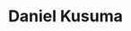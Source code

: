 ---
layout: page
title: Daniel Kusuma
email: daniel.kusuma@rwth-aachen.de
description: Currently I'm pursuing a master degree in computer engineering and supporting in research surrounding graph transformers. Previously I was working on improving a performance prediction framework in semantic segmentation.
github: ksmdnl
importance: 2
category: Student Assistant
redirect: https://ksmdnl.github.io/
---